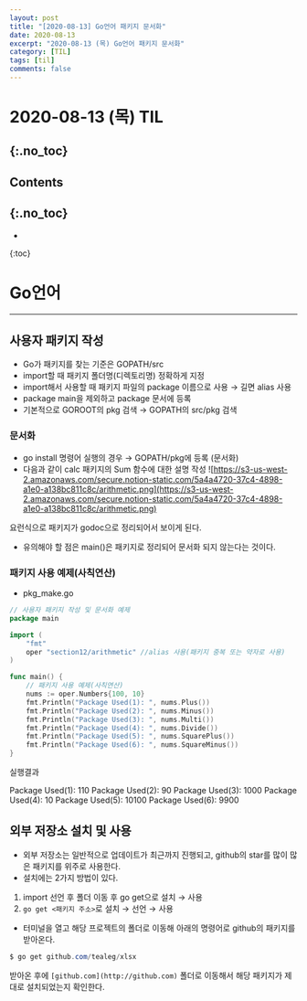 ```yaml
---
layout: post
title: "[2020-08-13] Go언어 패키지 문서화"
date: 2020-08-13
excerpt: "2020-08-13 (목) Go언어 패키지 문서화"
category: [TIL]
tags: [til]
comments: false
---
```


# 2020-08-13 (목) TIL
{:.no_toc}
---
## Contents
{:.no_toc}
---
* 
{:toc}
# Go언어
---
## 사용자 패키지 작성

- Go가 패키지를 찾는 기준은 GOPATH/src
- import할 때 패키지 폴더명(디렉토리명) 정확하게 지정
- import해서 사용할 때 패키지 파일의 package 이름으로 사용 → 길면 alias 사용
- package main을 제외하고 package 문서에 등록
- 기본적으로 GOROOT의 pkg 검색 → GOPATH의 src/pkg 검색

### 문서화

- go install  명령어 실행의 경우 → GOPATH/pkg에 등록 (문서화)
- 다음과 같이 calc 패키지의 Sum 함수에 대한 설명 작성
![https://s3-us-west-2.amazonaws.com/secure.notion-static.com/5a4a4720-37c4-4898-a1e0-a138bc811c8c/arithmetic.png](https://s3-us-west-2.amazonaws.com/secure.notion-static.com/5a4a4720-37c4-4898-a1e0-a138bc811c8c/arithmetic.png)

요런식으로 패키지가 godoc으로 정리되어서 보이게 된다.

- 유의해야 할 점은 main()은 패키지로 정리되어 문서화 되지 않는다는 것이다.
### 패키지 사용 예제(사칙연산)

- pkg_make.go

```go
// 사용자 패키지 작성 및 문서화 예제
package main

import (
	"fmt"
	oper "section12/arithmetic" //alias 사용(패키지 중복 또는 약자로 사용)
)

func main() {
	// 패키지 사용 예제(사칙연산)
	nums := oper.Numbers{100, 10}
	fmt.Println("Package Used(1): ", nums.Plus())
	fmt.Println("Package Used(2): ", nums.Minus())
	fmt.Println("Package Used(3): ", nums.Multi())
	fmt.Println("Package Used(4): ", nums.Divide())
	fmt.Println("Package Used(5): ", nums.SquarePlus())
	fmt.Println("Package Used(6): ", nums.SquareMinus())
}
```

실행결과

Package Used(1):  110
Package Used(2):  90
Package Used(3):  1000
Package Used(4):  10
Package Used(5):  10100
Package Used(6):  9900

## 외부 저장소 설치 및 사용

- 외부 저장소는 일반적으로 업데이트가 최근까지 진행되고, github의 star를 많이 많은 패키지를 위주로 사용한다.
- 설치에는 2가지 방법이 있다.
1. import 선언 후 폴더 이동 후 go get으로 설치 → 사용
2. `go get <패키지 주소>`로 설치 → 선언 → 사용
- 터미널을 열고 해당 프로젝트의 폴더로 이동해 아래의 명령어로 github의 패키지를 받아온다.

```powershell
$ go get github.com/tealeg/xlsx
```

받아온 후에 `[github.com](http://github.com)` 폴더로 이동해서 해당 패키지가 제대로 설치되었는지 확인한다.